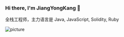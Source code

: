 ### Hi there, I'm JiangYongKang 👋
全栈工程师，主力语言是 Java, JavaScript, Solidity, Ruby

![picture](https://raw.githubusercontent.com/saadeghi/saadeghi/master/dino.gif)

